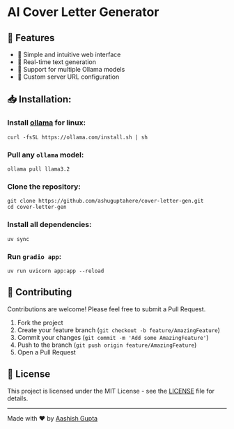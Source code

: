 # AI Cover Letter Generator

## 🌟 Features

- 🚀 Simple and intuitive web interface
- 🔄 Real-time text generation
- 🎯 Support for multiple Ollama models
- 🔌 Custom server URL configuration

## 📥 Installation:

### Install [ollama](https://ollama.com/download) for linux:
```
curl -fsSL https://ollama.com/install.sh | sh
```

### Pull any `ollama` model:
```
ollama pull llama3.2
```

### Clone the repository:
```
git clone https://github.com/ashuguptahere/cover-letter-gen.git
cd cover-letter-gen
```

### Install all dependencies:
```
uv sync
```

### Run `gradio app`:
```
uv run uvicorn app:app --reload
```

## 🤝 Contributing

Contributions are welcome! Please feel free to submit a Pull Request.

1. Fork the project
2. Create your feature branch (`git checkout -b feature/AmazingFeature`)
3. Commit your changes (`git commit -m 'Add some AmazingFeature'`)
4. Push to the branch (`git push origin feature/AmazingFeature`)
5. Open a Pull Request

## 📝 License

This project is licensed under the MIT License - see the [LICENSE](LICENSE) file for details.

---
Made with ❤️ by [Aashish Gupta](https://github.com/ashuguptahere)